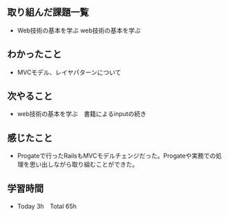 ## 取り組んだ課題一覧  
- Web技術の基本を学ぶ web技術の基本を学ぶ
## わかったこと  
- MVCモデル、レイヤパターンについて
## 次やること  
- web技術の基本を学ぶ　書籍によるinputの続き
## 感じたこと  
- Progateで行ったRailsもMVCモデルチェンジだった。Progateや実務での処理を思い出しながら取り組むことができた。
## 学習時間  
- Today 3h　Total 65h
